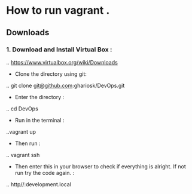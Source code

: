 # How to run vagrant .

## Downloads 

### 1. Download and Install Virtual Box :

.. https://www.virtualbox.org/wiki/Downloads

* Clone the directory using git:

.. git clone git@github.com:ghariosk/DevOps.git


* Enter the directory :

.. cd DevOps


* Run in the terminal :

..vagrant up


* Then run :

.. vagrant ssh

* Then enter this in your browser to check if everything is alright. If not run try the code again. :

.. http//:development.local














